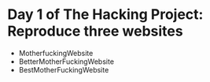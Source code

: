 # Day 1 of The Hacking Project: Reproduce three websites

  * MotherfuckingWebsite
  * BetterMotherFuckingWebsite
  * BestMotherFuckingWebsite

